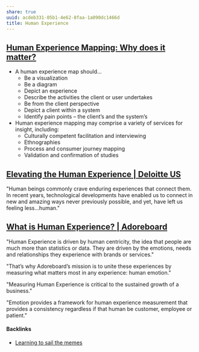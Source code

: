 ```yaml
---
share: true
uuid: acdeb331-05b1-4e62-8faa-1a090dc1466d
title: Human Experience
---
```

## [Human Experience Mapping: Why does it matter?](https://www.simplystrategy.net/post/human-experience-mapping)

* A human experience map should…
  * Be a visualization
  * Be a diagram
  * Depict an experience
  * Describe the activities the client or user undertakes
  * Be from the client perspective
  * Depict a client within a system
  * Identify pain points – the client’s and the system’s
* Human experience mapping may comprise a variety of services for insight, including:
  * Culturally competent facilitation and interviewing 
  * Ethnographies
  * Process and consumer journey mapping
  * Validation and confirmation of studies


## [Elevating the Human Experience | Deloitte US](https://www2.deloitte.com/us/en/pages/chief-marketing-officer/articles/elevating-human-experience-design.html)

"Human beings commonly crave enduring experiences that connect them. In recent years, technological developments have enabled us to connect in new and amazing ways never previously possible, and yet, have left us feeling less…human."

## [What is Human Experience? | Adoreboard](https://adoreboard.com/hx-academy/human-experience-hx)

"Human Experience is driven by human centricity, the idea that people are much more than statistics or data. They are driven by the emotions, needs and relationships they experience with brands or services."

"That’s why Adoreboard’s mission is to unite these experiences by measuring what matters most in any experience: human emotion."

"Measuring Human Experience is critical to the sustained growth of a business."

"Emotion provides a framework for human experience measurement that provides a consistency regardless if that human be customer, employee or patient."



#### Backlinks

* [Learning to sail the memes](/e3ed979d-7207-4dfa-806c-03aab973a4c9)